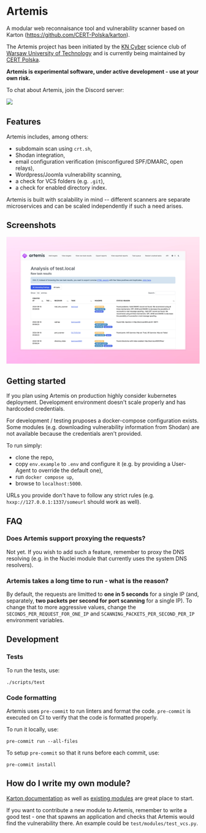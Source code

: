 # Artemis
A modular web reconnaisance tool and vulnerability scanner based on Karton
(https://github.com/CERT-Polska/karton).

The Artemis project has been initiated by the [KN Cyber](https://kncyber.pl/) science club of [Warsaw University of Technology](https://pw.edu.pl) and is currently being maintained by [CERT Polska](https://cert.pl).

**Artemis is experimental software, under active development - use at your own risk.**

To chat about Artemis, join the Discord server:

[![](https://dcbadge.vercel.app/api/server/GfUW4mZmy9)](https://discord.gg/GfUW4mZmy9)

## Features
Artemis includes, among others:

 - subdomain scan using `crt.sh`,
 - Shodan integration,
 - email configuration verification (misconfigured SPF/DMARC, open relays),
 - Wordpress/Joomla vulnerability scanning,
 - a check for VCS folders (e.g. `.git`),
 - a check for enabled directory index.

Artemis is built with scalability in mind -- different scanners are separate microservices
and can be scaled independently if such a need arises.

## Screenshots
![Artemis - scan](.github/screenshots/scan.png)

## Getting started
If you plan using Artemis on production highly consider kubernetes deployment. Development
environment doesn't scale properly and has hardcoded credentials.

For development / testing pruposes a docker-compose configuration exists. Some modules (e.g. downloading
vulnerability information from Shodan) are not available because the credentials aren't provided.

To run simply:

 - clone the repo,
 - copy `env.example` to `.env` and configure it (e.g. by providing a User-Agent to override the default one),
 - run `docker compose up`,
 - browse to `localhost:5000`.

URLs you provide don't have to follow any strict rules (e.g. `hxxp://127.0.0.1:1337/someurl` should work as well).

## FAQ
### Does Artemis support proxying the requests?
Not yet. If you wish to add such a feature, remember to proxy the DNS resolving (e.g. in the Nuclei module
that currently uses the system DNS resolvers).

### Artemis takes a long time to run - what is the reason?
By default, the requests are limitted to **one in 5 seconds** for a single IP (and, separately, **two packets
per second for port scanning** for a single IP). To change that to more aggressive values, change the
`SECONDS_PER_REQUEST_FOR_ONE_IP` and `SCANNING_PACKETS_PER_SECOND_PER_IP` environment variables.

## Development

### Tests
To run the tests, use:

```
./scripts/test
```

### Code formatting
Artemis uses `pre-commit` to run linters and format the code.
`pre-commit` is executed on CI to verify that the code is formatted properly.

To run it locally, use:

```
pre-commit run --all-files
```

To setup `pre-commit` so that it runs before each commit, use:

```
pre-commit install
```

## How do I write my own module?

[Karton documentation](https://karton-core.readthedocs.io/en/latest/) as well
as [existing modules](artemis/modules) are great place to start.

If you want to contribute a new module to Artemis, remember to write a good test - one
that spawns an application and checks that Artemis would find the vulnerability there.
An example could be `test/modules/test_vcs.py`.
